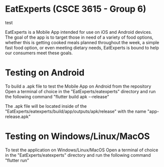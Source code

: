 # EatExperts  (CSCE 3615 - Group 6)

test

EatExperts is a Mobile App intended for use on iOS and Android devices. The goal of the app is to target those in need of a variety of food options, whether this is getting cooked meals planned throughout the week, a simple fast food option, or even meeting dietary needs, EatExperts is bound to help our consumers meet these goals.

# Testing on Android

To build a .apk file to test the Mobile App on Android from the repository
  Open a terminal of choice in the "EatExperts/eatexperts" directory and run the following command
  "flutter build apk --release"

The .apk file will be located inside of the "EatExperts/eatexperts/build/app/outputs/apk/release" with the name "app-release.apk"

# Testing on Windows/Linux/MacOS

To test the application on Windows/Linux/MacOS
  Open a terminal of choice in the "EatExperts/eatexperts" directory and run the following command
  "flutter run"
